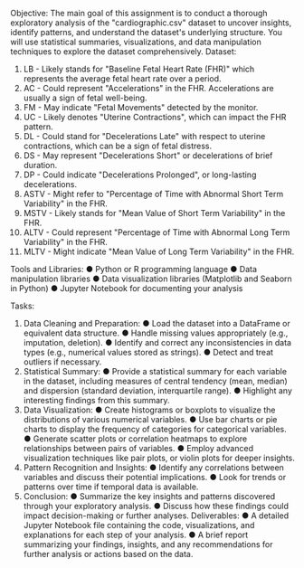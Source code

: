 Objective:
The main goal of this assignment is to conduct a thorough exploratory analysis of the "cardiographic.csv" dataset to uncover insights, identify patterns, and understand the dataset's underlying structure. You will use statistical summaries, visualizations, and data manipulation techniques to explore the dataset comprehensively.
Dataset:
1.	LB - Likely stands for "Baseline Fetal Heart Rate (FHR)" which represents the average fetal heart rate over a period.
2.	AC - Could represent "Accelerations" in the FHR. Accelerations are usually a sign of fetal well-being.
3.	FM - May indicate "Fetal Movements" detected by the monitor.
4.	UC - Likely denotes "Uterine Contractions", which can impact the FHR pattern.
5.	DL - Could stand for "Decelerations Late" with respect to uterine contractions, which can be a sign of fetal distress.
6.	DS - May represent "Decelerations Short" or decelerations of brief duration.
7.	DP - Could indicate "Decelerations Prolonged", or long-lasting decelerations.
8.	ASTV - Might refer to "Percentage of Time with Abnormal Short Term Variability" in the FHR.
9.	MSTV - Likely stands for "Mean Value of Short Term Variability" in the FHR.
10.	ALTV - Could represent "Percentage of Time with Abnormal Long Term Variability" in the FHR.
11.	MLTV - Might indicate "Mean Value of Long Term Variability" in the FHR.


Tools and Libraries:
●	Python or R programming language
●	Data manipulation libraries 
●	Data visualization libraries (Matplotlib and Seaborn in Python)
●	Jupyter Notebook for documenting your analysis


Tasks:
1.	Data Cleaning and Preparation:
●	Load the dataset into a DataFrame or equivalent data structure.
●	Handle missing values appropriately (e.g., imputation, deletion).
●	Identify and correct any inconsistencies in data types (e.g., numerical values stored as strings).
●	Detect and treat outliers if necessary.
2.	Statistical Summary:
●	Provide a statistical summary for each variable in the dataset, including measures of central tendency (mean, median) and dispersion (standard deviation, interquartile range).
●	Highlight any interesting findings from this summary.
3.	Data Visualization:
●	Create histograms or boxplots to visualize the distributions of various numerical variables.
●	Use bar charts or pie charts to display the frequency of categories for categorical variables.
●	Generate scatter plots or correlation heatmaps to explore relationships between pairs of variables.
●	Employ advanced visualization techniques like pair plots, or violin plots for deeper insights.
4.	Pattern Recognition and Insights:
●	Identify any correlations between variables and discuss their potential implications.
●	Look for trends or patterns over time if temporal data is available.
5.	Conclusion:
●	Summarize the key insights and patterns discovered through your exploratory analysis.
●	Discuss how these findings could impact decision-making or further analyses.
Deliverables:
●	A detailed Jupyter Notebook file containing the code, visualizations, and explanations for each step of your analysis.
●	A brief report summarizing your findings, insights, and any recommendations for further analysis or actions based on the data.
